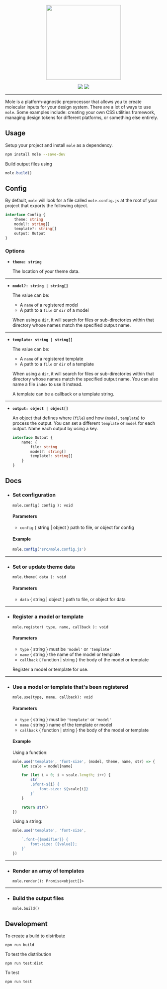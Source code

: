 <p align="center"><img src="logo.png" width="240"></p>

<p align="center">
    <a href="https://www.npmjs.com/package/mole"><img src="https://img.shields.io/npm/v/mole.svg"></a>
    <a href="https://discord.gg/BDEvF8m"><img src="https://img.shields.io/discord/617327499554193445"></a>    
</p>

<hr />

Mole is a platform-agnostic preprocessor that allows you to create molecular inputs for your design system. There are a lot of ways to use `mole`. Some examples include: creating your own CSS utilities framework, managing design tokens for different platforms, or something else entirely.

## Usage

Setup your project and install `mole` as a dependency.

```bash
npm install mole --save-dev
```

Build output files using

```js
mole.build()
```

## Config

By default, `mole` will look for a file called `mole.config.js` at the root of your project that exports the following object.

```ts
interface Config {
    theme: string
    model?: string[]
    template?: string[]
    output: Output
}
```

### Options

-   **`theme: string`**

    The location of your theme data.

---

-   **`model?: string | string[]`**

    The value can be:

    -   A `name` of a registered model
    -   A path to a `file` or `dir` of a model

    When using a `dir`, it will search for files or sub-directories within that directory whose names match the specified output name.

---

-   **`template: string | string[]`**

    The value can be:

    -   A `name` of a registered template
    -   A path to a `file` or `dir` of a template

    When using a `dir`, it will search for files or sub-directories within that directory whose names match the specified output name. You can also name a file `index` to use it instead.

    A template can be a callback or a template string.

---

-   **`output: object | object[]`**

    An object that defines where (`file`) and how (`model`, `template`) to process the output. You can set a different `template` or `model` for each output. Name each output by using a key.

    ```ts
    interface Output {
        name: {
            file: string
            model?: string[]
            template?: string[]
        }
    }
    ```

## Docs

-   ### Set configuration

    `mole.config( config ): void`

    #### Parameters

    -   `config` { string | object } path to file, or object for config

    #### Example

    ```js
    mole.config('src/mole.config.js')
    ```

---

-   ### Set or update theme data

    `mole.theme( data ): void`

    #### Parameters

    -   `data` { string | object } path to file, or object for data

---

-   ### Register a model or template

    `mole.register( type, name, callback ): void`

    #### Parameters

    -   `type` { string } must be `'model'` or `'template'`
    -   `name` { string } the name of the model or template
    -   `callback` { function | string } the body of the model or template

    Register a model or template for use.

---

-   ### Use a model or template that's been registered

    `mole.use(type, name, callback): void`

    #### Parameters

    -   `type` { string } must be `'template'` or `'model'`
    -   `name` { string } name of the template or model
    -   `callback` { function | string } the body of the model or template

    #### Example

    Using a function:

    ```js
    mole.use('template', 'font-size', (model, theme, name, str) => {
        let scale = model[name]

        for (let i = 0; i < scale.length; i++) {
            str`
            .$font-${i} {
                font-size: ${scale[i]}
            }`
        }

        return str()
    })
    ```

    Using a string:

    ```js
    mole.use('template', 'font-size',

    	`.font-{{modifier}} {
    		font-size: {{value}};
    	}`
    })
    ```

---

-   ### Render an array of templates

    `mole.render(): Promise<object[]>`

---

-   ### Build the output files

    `mole.build()`

## Development

To create a build to distribute

```shell
npm run build
```

To test the distribution

```shell
npm run test:dist
```

To test

```shell
npm run test
```
